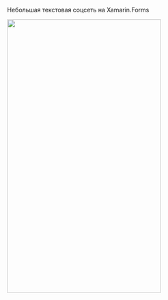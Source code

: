 Небольшая текстовая соцсеть на Xamarin.Forms

<img src="/XamarinNetworkProj/demo.gif" width="360" height="640"/>
